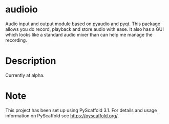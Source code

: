 # audioio



Audio input and output module based on pyaudio and pyqt. This package allows you do record, playback and store
audio with ease. It also has a GUI which looks like a standard audio mixer than can help me manage 
the recording.


# Description


Currently at alpha. 


# Note


This project has been set up using PyScaffold 3.1. For details and usage
information on PyScaffold see https://pyscaffold.org/.
